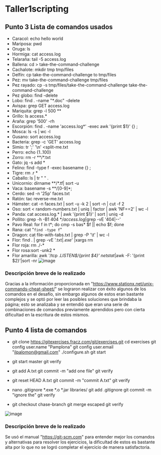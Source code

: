 # Taller1scripting
## Punto 3 Lista de comandos usados
- Caracol: echo hello world
- Mariposa: pwd
- Oruga: ls
- Hormiga: cat access.log
- Telaraña: tail -5 access.log
- Ballena: cd > take-the-command-challenge
- Cachalote: mkdir tmp tmp/files
- Delfín: cp take-the-command-challenge to tmp/files
- Pez: mv take-the-command-challenge tmp/files
- Pez rayado: cp -s tmp/files/take-the-command-challenge take-the-command-challenge
- Pez globo: find -delete
- Lobo: find . -name "*.doc" -delete
- Avispa: grep  GET access.log
- Mariquita: grep -l 500 **
- Grillo: ls access.*
- Araña: grep '500' -rh
- Escorpión: find . -name 'access.log*' -exec awk '{print $1}' {} \;
- Mosca: ls -s | wc -l
- Gusano: sort access.log
- Bacteria: grep -c 'GET' access.log
- Simio: tr ';' '\n' <split-me.txt
- Perro: echo {1..100}
- Zorro: rm -r **/*.txt
- Gato: jq -s add *
- Felino: find -type f -exec basename {} \;
- Tigre: rm .r *
- Caballo: ls | tr " " .
- Unicornio: dirname **/*.tf| sort -u
- Vaca: basename -s **/[0-9]*;
- Cerdo: sed -n '25p' faces.txt
- Ratón: tac reverse-me.txt
- Hámster: cat -n faces.txt | sort -u -k 2 | sort -n | cut -f 2
- Oso: sort < random-numbers.txt | uniq | factor | awk 'NF==2' | wc -l
- Panda: cat access.log.* | awk '{print $1}' | sort | uniq -d
- Pollito: grep -h -B1 404 **/access.log*|grep -vE '404|--'
- Pavo Real: for f in t*; do cmp -s bas* $f || echo $f; done
- Rana: cat "`find -type f`"
- Dragon: cat file-with-tabs.txt | grep -P '\t' | wc -l
- Flor: find . | grep -vE '.txt$|.exe$' |xargs rm
- Flor roja: rm ./-*
- Flor rosa:sort -unk2 *
- Flor amarilla: awk '/tcp .*LISTEN$/{print $4}' netstat*|awk -F: '{print $2}'|sort -nr
![image](https://github.com/ilpalomo/Taller1scripting/assets/113053206/2de259e9-2121-4305-84cd-adfb684c2f15)
### Descripción breve de lo realizado
Gracias a la información proporcionada en "https://www.stationx.net/unix-commands-cheat-sheet/" se lograron realizar con éxito algunos de los comandos en el desafío, sin embargo algunos de estos eran bastante complejos y se optó por leer las posibles soluciones que brindaba la página; esto se analizaba y se entendió que eran una serie de combinaciones de comandos previamente aprendidos pero con cierta dificultad en la escritura de estos mismos.
## Punto 4 lista de comandos
- git clone https://gitexercises.fracz.com/git/exercises.git
cd exercises
git config user.name "Pamplona"
git config user.email "ilpalomon@gmail.com"
./configure.sh
git start

- git start master
git verify

- git add A.txt
git commit -m "add one file"
git verify 

- git reset HEAD A.txt
git commit -m "commit A.txt"
git verify

- nano .gitignore
*.exe
*.o
*.jar
libraries/
git add .gitignore
git commit -m "ignore the"
git verify

- git checkout chase-branch
git merge escaped
git verify


![image](https://github.com/ilpalomo/Taller1scripting/assets/113053206/b212d4f2-c8bf-48cd-9359-98f99709d6c8)

### Descripción breve de lo realizado
Se usó el manual "https://git-scm.com" para entender mejor los comandos y alternativas para resolver los ejercicios, la dificultad de estos es bastante alta por lo que no se logró completar el ejercicio de manera satisfactoria.
